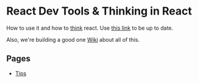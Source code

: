 # React Dev Tools & Thinking in React

How to use it and how to [think](https://facebook.github.io/react/docs/thinking-in-react.html) react. Use [this link](https://facebook.github.io/react/blog/2014/01/02/react-chrome-developer-tools.html) to be up to date.

Also, we're building a good one [Wiki](https://github.com/nncl/react-dev-tools/wiki) about all of this.

## Pages

- [Tips](https://github.com/nncl/react-dev-tools/wiki#tips)
